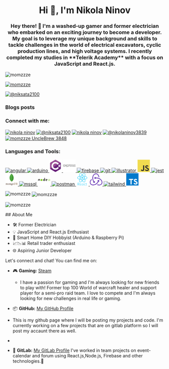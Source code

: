 <h1 align="center">Hi 👋, I'm Nikola Ninov</h1>
<h3 align="center">Hey there! 👋 I'm a washed-up gamer and former electrician who embarked on an exciting journey to become a developer. My goal is to leverage my unique background and skills to tackle challenges in the world of electrical excavators, cyclic production lines, and high voltage systems. I recently completed my studies in **Telerik Academy** with a focus on JavaScript and React.js.</h3>

<p align="left"> <img src="https://komarev.com/ghpvc/?username=momzzze&label=Profile%20views&color=0e75b6&style=flat" alt="momzzze" /> </p>

<p align="left"> <a href="https://github.com/ryo-ma/github-profile-trophy"><img src="https://github-profile-trophy.vercel.app/?username=momzzze" alt="momzzze" /></a> </p>

<p align="left"> <a href="https://twitter.com/@niksata2100" target="blank"><img src="https://img.shields.io/twitter/follow/@niksata2100?logo=twitter&style=for-the-badge" alt="@niksata2100" /></a> </p>

### Blogs posts
<!-- BLOG-POST-LIST:START -->
<!-- BLOG-POST-LIST:END -->

<h3 align="left">Connect with me:</h3>
<p align="left">
<a href="https://dev.to/nikola ninov" target="blank"><img align="center" src="https://raw.githubusercontent.com/rahuldkjain/github-profile-readme-generator/master/src/images/icons/Social/devto.svg" alt="nikola ninov" height="30" width="40" /></a>
<a href="https://twitter.com/@niksata2100" target="blank"><img align="center" src="https://raw.githubusercontent.com/rahuldkjain/github-profile-readme-generator/master/src/images/icons/Social/twitter.svg" alt="@niksata2100" height="30" width="40" /></a>
<a href="https://linkedin.com/in/nikola ninov" target="blank"><img align="center" src="https://raw.githubusercontent.com/rahuldkjain/github-profile-readme-generator/master/src/images/icons/Social/linked-in-alt.svg" alt="nikola ninov" height="30" width="40" /></a>
<a href="https://www.youtube.com/c/@nikolaninov3839" target="blank"><img align="center" src="https://raw.githubusercontent.com/rahuldkjain/github-profile-readme-generator/master/src/images/icons/Social/youtube.svg" alt="@nikolaninov3839" height="30" width="40" /></a>
<a href="https://discord.gg/momzzze UncleBrew 3848" target="blank"><img align="center" src="https://raw.githubusercontent.com/rahuldkjain/github-profile-readme-generator/master/src/images/icons/Social/discord.svg" alt="momzzze UncleBrew 3848" height="30" width="40" /></a>
</p>

<h3 align="left">Languages and Tools:</h3>
<p align="left"> <a href="https://angular.io" target="_blank" rel="noreferrer"> <img src="https://angular.io/assets/images/logos/angular/angular.svg" alt="angular" width="40" height="40"/> </a> <a href="https://www.arduino.cc/" target="_blank" rel="noreferrer"> <img src="https://cdn.worldvectorlogo.com/logos/arduino-1.svg" alt="arduino" width="40" height="40"/> </a> <a href="https://www.w3schools.com/cs/" target="_blank" rel="noreferrer"> <img src="https://raw.githubusercontent.com/devicons/devicon/master/icons/csharp/csharp-original.svg" alt="csharp" width="40" height="40"/> </a> <a href="https://expressjs.com" target="_blank" rel="noreferrer"> <img src="https://raw.githubusercontent.com/devicons/devicon/master/icons/express/express-original-wordmark.svg" alt="express" width="40" height="40"/> </a> <a href="https://firebase.google.com/" target="_blank" rel="noreferrer"> <img src="https://www.vectorlogo.zone/logos/firebase/firebase-icon.svg" alt="firebase" width="40" height="40"/> </a> <a href="https://git-scm.com/" target="_blank" rel="noreferrer"> <img src="https://www.vectorlogo.zone/logos/git-scm/git-scm-icon.svg" alt="git" width="40" height="40"/> </a> <a href="https://www.adobe.com/in/products/illustrator.html" target="_blank" rel="noreferrer"> <img src="https://www.vectorlogo.zone/logos/adobe_illustrator/adobe_illustrator-icon.svg" alt="illustrator" width="40" height="40"/> </a> <a href="https://developer.mozilla.org/en-US/docs/Web/JavaScript" target="_blank" rel="noreferrer"> <img src="https://raw.githubusercontent.com/devicons/devicon/master/icons/javascript/javascript-original.svg" alt="javascript" width="40" height="40"/> </a> <a href="https://jestjs.io" target="_blank" rel="noreferrer"> <img src="https://www.vectorlogo.zone/logos/jestjsio/jestjsio-icon.svg" alt="jest" width="40" height="40"/> </a> <a href="https://www.mongodb.com/" target="_blank" rel="noreferrer"> <img src="https://raw.githubusercontent.com/devicons/devicon/master/icons/mongodb/mongodb-original-wordmark.svg" alt="mongodb" width="40" height="40"/> </a> <a href="https://www.microsoft.com/en-us/sql-server" target="_blank" rel="noreferrer"> <img src="https://www.svgrepo.com/show/303229/microsoft-sql-server-logo.svg" alt="mssql" width="40" height="40"/> </a> <a href="https://nodejs.org" target="_blank" rel="noreferrer"> <img src="https://raw.githubusercontent.com/devicons/devicon/master/icons/nodejs/nodejs-original-wordmark.svg" alt="nodejs" width="40" height="40"/> </a> <a href="https://postman.com" target="_blank" rel="noreferrer"> <img src="https://www.vectorlogo.zone/logos/getpostman/getpostman-icon.svg" alt="postman" width="40" height="40"/> </a> <a href="https://reactjs.org/" target="_blank" rel="noreferrer"> <img src="https://raw.githubusercontent.com/devicons/devicon/master/icons/react/react-original-wordmark.svg" alt="react" width="40" height="40"/> </a> <a href="https://redux.js.org" target="_blank" rel="noreferrer"> <img src="https://raw.githubusercontent.com/devicons/devicon/master/icons/redux/redux-original.svg" alt="redux" width="40" height="40"/> </a> <a href="https://tailwindcss.com/" target="_blank" rel="noreferrer"> <img src="https://www.vectorlogo.zone/logos/tailwindcss/tailwindcss-icon.svg" alt="tailwind" width="40" height="40"/> </a> <a href="https://www.typescriptlang.org/" target="_blank" rel="noreferrer"> <img src="https://raw.githubusercontent.com/devicons/devicon/master/icons/typescript/typescript-original.svg" alt="typescript" width="40" height="40"/> </a> </p>

<p><img align="left" src="https://github-readme-stats.vercel.app/api/top-langs?username=momzzze&show_icons=true&locale=en&layout=compact" alt="momzzze" /></p>

<p>&nbsp;<img align="center" src="https://github-readme-stats.vercel.app/api?username=momzzze&show_icons=true&locale=en" alt="momzzze" /></p>

<p><img align="center" src="https://github-readme-streak-stats.herokuapp.com/?user=momzzze&" alt="momzzze" /></p>
## About Me

- 🛠️ Former Electrician
- 💡 JavaScript and React.js Enthusiast
- 🏡 Smart Home DIY Hobbyist (Arduino & Raspberry Pi)
- 📈📉📊 Retail trader enthusiast
- 🌐 Aspiring Junior Developer


Let's connect and chat! You can find me on:

- 🎮 **Gaming:** [Steam](https://steamcommunity.com/profiles/76561198020689698/)
  - I have a passion for gaming and I'm always looking for new friends to play with! Former top 100 World of warcraft healer and support player for a semi-pro raid team. I love to compete and I'm always looking for new challenges in real life or gaming.
  
- 📦 **GitHub:** [My GitHub Profile](https://github.com/momzzze)
- This is my github page where I will be posting my projects and code. I'm currently working on a few projects that are on gitlab platform so I will post my accaunt there as well.
- 
- 🏢 **GitLab:** [My GitLab Profile](https://gitlab.com/nikola.ninov)
    I've worked in team projects on  event-calendar and forum using React.js,Node.js, Firebase and other technologies.🚀


